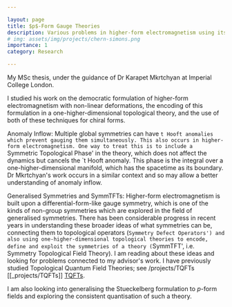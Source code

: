 ```yaml
---

layout: page
title: $p$-Form Gauge Theories
description: Various problems in higher-form electromagnetism using its democratic formulation.
# img: assets/img/projects/chern-simons.png
importance: 1
category: Research

---
```


My MSc thesis, under the guidance of Dr Karapet Mkrtchyan at Imperial College London.

I studied his work on the democratic formulation of higher-form electromagnetism with non-linear deformations, the encoding of this formulation in a one-higher-dimensional topological theory, and the use of both of these techniques for chiral forms.

Anomaly Inflow: Multiple global symmetries can have `t Hooft anomalies which prevent gauging them simultaneously. This also occurs in higher-form electromagnetism. One way to treat this is to include a `Symmetric Topological Phase' in the theory, which does not affect the dynamics but cancels the `t Hooft anomaly. This phase is the integral over a one-higher-dimensional manifold, which has the spacetime as its boundary. Dr Mkrtchyan's work occurs in a similar context and so may allow a better understanding of anomaly inflow.

Generalised Symmetries and SymmTFTs: Higher-form electromagnetism is built upon a differential-form-like gauge symmetry, which is one of the kinds of non-group symmetries which are explored in the field of generalised symmetries. There has been considerable progress in recent years in understanding these broader ideas of what symmetries can be, connecting them to topological operators (`Symmetry Defect Operators') and also using one-higher-dimensional topological theories to encode, define and exploit the symmetries of a theory (`SymmTFT', i.e. Symmetry Topological Field Theory). I am reading about these ideas and looking for problems connected to my advisor's work. I have previously studied Topological Quantum Field Theories; see /projects/TQFTs [[_projects/TQFTs]] <a href="https://www.RehmatSChawla.github.io/projects/TQFTs">TQFTs</a>.

I am also looking into generalising the Stueckelberg formulation to $p$-form fields and exploring the consistent quantisation of such a theory.
